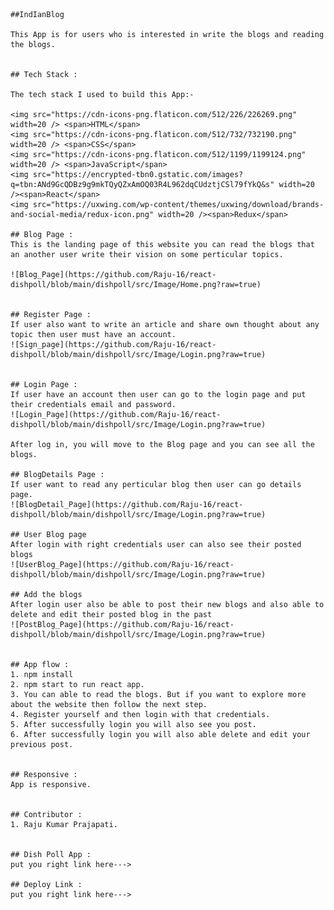     ##IndIanBlog

    This App is for users who is interested in write the blogs and reading the blogs.


    ## Tech Stack :

    The tech stack I used to build this App:-
    
    <img src="https://cdn-icons-png.flaticon.com/512/226/226269.png" width=20 /> <span>HTML</span>
    <img src="https://cdn-icons-png.flaticon.com/512/732/732190.png" width=20 /> <span>CSS</span>
    <img src="https://cdn-icons-png.flaticon.com/512/1199/1199124.png" width=20 /> <span>JavaScript</span>
    <img src="https://encrypted-tbn0.gstatic.com/images?q=tbn:ANd9GcQDBz9g9mkTQyQZxAmOQ03R4L962dqCUdztjCSl79fYkQ&s" width=20 /><span>React</span>
    <img src="https://uxwing.com/wp-content/themes/uxwing/download/brands-and-social-media/redux-icon.png" width=20 /><span>Redux</span>
    
    ## Blog Page :
    This is the landing page of this website you can read the blogs that an another user write their vision on some perticular topics.

    ![Blog_Page](https://github.com/Raju-16/react-dishpoll/blob/main/dishpoll/src/Image/Home.png?raw=true)


    ## Register Page :
    If user also want to write an article and share own thought about any topic then user must have an account.
    ![Sign_page](https://github.com/Raju-16/react-dishpoll/blob/main/dishpoll/src/Image/Login.png?raw=true)


    ## Login Page :
    If user have an account then user can go to the login page and put their credentials email and password.
    ![Login_Page](https://github.com/Raju-16/react-dishpoll/blob/main/dishpoll/src/Image/Login.png?raw=true)

    After log in, you will move to the Blog page and you can see all the blogs.

    ## BlogDetails Page :
    If user want to read any perticular blog then user can go details page.
    ![BlogDetail_Page](https://github.com/Raju-16/react-dishpoll/blob/main/dishpoll/src/Image/Login.png?raw=true)

    ## User Blog page
    After login with right credentials user can also see their posted blogs
    ![UserBlog_Page](https://github.com/Raju-16/react-dishpoll/blob/main/dishpoll/src/Image/Login.png?raw=true)

    ## Add the blogs
    After login user also be able to post their new blogs and also able to delete and edit their posted blog in the past
    ![PostBlog_Page](https://github.com/Raju-16/react-dishpoll/blob/main/dishpoll/src/Image/Login.png?raw=true)

    
    ## App flow :
    1. npm install
    2. npm start to run react app.
    3. You can able to read the blogs. But if you want to explore more about the website then follow the next step.
    4. Register yourself and then login with that credentials.
    5. After successfully login you will also see you post.
    6. After successfully login you will also able delete and edit your previous post.


    ## Responsive :
    App is responsive.


    ## Contributor :
    1. Raju Kumar Prajapati.


    ## Dish Poll App :
    put you right link here--->

    ## Deploy Link :
    put you right link here--->
    
